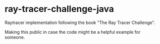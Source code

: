 # ray-tracer-challenge-java
Raytracer implementation following the book "The Ray Tracer Challenge".

Making this public in case the code might be a helpful example for someone.


